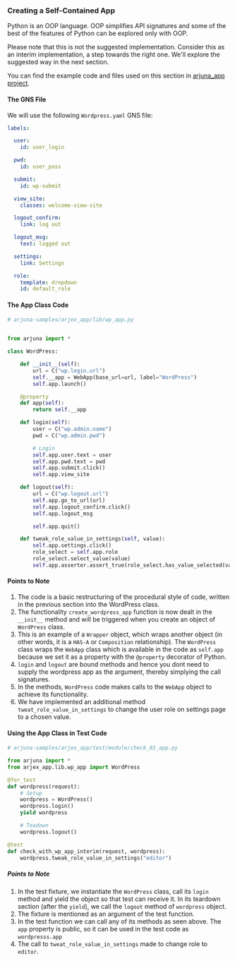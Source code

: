 ### Creating a Self-Contained App

Python is an OOP language. OOP simplifies API signatures and some of the best of the features of Python can be explored only with OOP.

Please note that this is not the suggested implementation. Consider this as an interim implementation, a step towards the right one. We'll explore the suggested way in the next section.

You can find the example code and files used on this section in [arjuna_app project](https://github.com/rahul-verma/arjuna//tree/master/arjuna-samples/arjex_app).

#### The GNS File

We will use the following `Wordpress.yaml` GNS file:

```YAML
labels:

  user:
    id: user_login

  pwd:
    id: user_pass

  submit:
    id: wp-submit

  view_site:
    classes: welcome-view-site

  logout_confirm:
    link: log out

  logout_msg:
    text: logged out

  settings:
    link: Settings

  role:
    template: dropdown
    id: default_role
```

#### The App Class Code

```python
# arjuna-samples/arjex_app/lib/wp_app.py


from arjuna import *

class WordPress:

    def __init__(self):
        url = C("wp.login.url")
        self.__app = WebApp(base_url=url, label="WordPress")
        self.app.launch()

    @property
    def app(self):
        return self.__app

    def login(self):
        user = C("wp.admin.name")
        pwd = C("wp.admin.pwd")

        # Login
        self.app.user.text = user
        self.app.pwd.text = pwd
        self.app.submit.click()
        self.app.view_site

    def logout(self):
        url = C("wp.logout.url")
        self.app.go_to_url(url)
        self.app.logout_confirm.click()
        self.app.logout_msg

        self.app.quit()

    def tweak_role_value_in_settings(self, value):
        self.app.settings.click()
        role_select = self.app.role
        role_select.select_value(value)
        self.app.asserter.assert_true(role_select.has_value_selected(value), "Selection of {} as Role".format(value))
```

#### Points to Note
1. The code is a basic restructuring of the procedural style of code, written in the previous section into the WordPress class.
2. The functionality `create_wordpress_app` function is now dealt in the `__init__` method and will be triggered when you create an object of `WordPress` class.
3. This is an example of a `Wrapper` object, which wraps another object (in other words, it is a `HAS-A` or `Composition` relationship). The `WordPress` class wraps the `WebApp` class which is available in the code as `self.app` because we set it as a property with the `@property` decorator of Python.
4. `login` and `logout` are bound methods and hence you dont need to supply the wordpress app as the argument, thereby simplying the call signatures.
5. In the methods, `WordPress` code makes calls to the `WebApp` object to achieve its functionality.
6. We have implemented an additional method `tweat_role_value_in_settings` to change the user role on settings page to a chosen value.

#### Using the App Class in Test Code

```python
# arjuna-samples/arjex_app/test/module/check_01_app.py

from arjuna import *
from arjex_app.lib.wp_app import WordPress

@for_test
def wordpress(request):
    # Setup
    wordpress = WordPress()
    wordpress.login()
    yield wordpress

    # Teadown
    wordpress.logout()

@test
def check_with_wp_app_interim(request, wordpress):
    wordpress.tweak_role_value_in_settings("editor")
```

##### Points to Note
1. In the test fixture, we instantiate the `WordPress` class, call its `login` method and yield the object so that test can receive it. In its teardown section (after the `yield`), we call the `logout` method of `wordpress` object.
2. The fixture is mentioned as an argument of the test function.
3. In the test function we can call any of its methods as seen above. The `app` property is public, so it can be used in the test code as `wordpresss.app`
4. The call to `tweat_role_value_in_settings` made to change role to `editor`.

